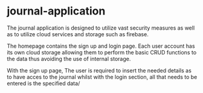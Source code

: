# journal-application

The journal application is designed to utilize vast security measures as well as to utilize cloud services and storage such as firebase.

The homepage contains the sign up and login page. Each user account has its own cloud storage allowing them to perform the basic CRUD functions to the data thus avoiding the use of internal storage.

With the sign up page, The user is required to insert the needed details as to have acces to the journal whilst with the login section, all that needs to be entered is the specified data/

